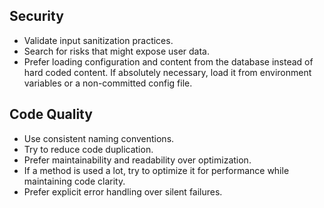 ## Security

- Validate input sanitization practices.
- Search for risks that might expose user data.
- Prefer loading configuration and content from the database instead of hard coded content. If absolutely necessary, load it from environment variables or a non-committed config file.

## Code Quality

- Use consistent naming conventions.
- Try to reduce code duplication.
- Prefer maintainability and readability over optimization.
- If a method is used a lot, try to optimize it for performance while maintaining code clarity.
- Prefer explicit error handling over silent failures.